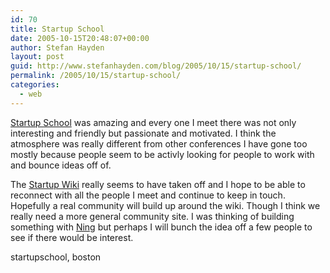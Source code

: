 ```yaml
---
id: 70
title: Startup School
date: 2005-10-15T20:48:07+00:00
author: Stefan Hayden
layout: post
guid: http://www.stefanhayden.com/blog/2005/10/15/startup-school/
permalink: /2005/10/15/startup-school/
categories:
  - web
---
```

<a href="http://startupschool.org/">Startup School</a> was amazing and every one I meet there was not only interesting and friendly but passionate and motivated. I think the atmosphere was really different from other conferences I have gone too mostly because people seem to be activly looking for people to work with and bounce ideas off of.

The <a href="http://startupschool.infogami.com/">Startup Wiki</a> really seems to have taken off and I hope to be able to reconnect with all the people I meet and continue to keep in touch. Hopefully a real community will build up around the wiki. Though I think we really need a more general community site. I was thinking of building something with <a href="http://www.ning.com">Ning</a> but perhaps I will bunch the idea off a few people to see if there would be interest.

<tags>startupschool, boston</tags>